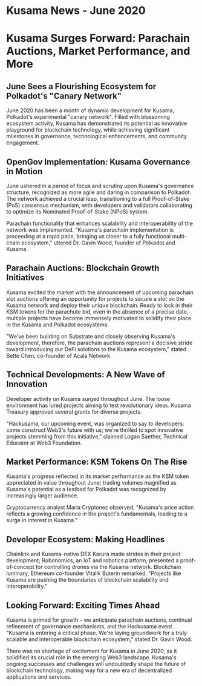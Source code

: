 # Kusama News - June 2020

# Kusama Surges Forward: Parachain Auctions, Market Performance, and More

## June Sees a Flourishing Ecosystem for Polkadot's "Canary Network"

June 2020 has been a month of dynamic development for Kusama, Polkadot's experimental "canary network". Filled with blossoming ecosystem activity, Kusama has demonstrated its potential as innovative playground for blockchain technology, while achieving significant milestones in governance, technological enhancements, and community engagement.

## OpenGov Implementation: Kusama Governance in Motion 

June ushered in a period of focus and scrutiny upon Kusama's governance structure, recognized as more agile and daring in comparison to Polkadot. The network achieved a crucial leap, transitioning to a full Proof-of-Stake (PoS) consensus mechanism, with developers and validators collaborating to optimize its Nominated Proof-of-Stake (NPoS) system.

Parachain functionality that enhances scalability and interoperability of the network was implemented. "Kusama's parachain implementation is proceeding at a rapid pace, bringing us closer to a fully functional multi-chain ecosystem," uttered Dr. Gavin Wood, founder of Polkadot and Kusama.

## Parachain Auctions: Blockchain Growth Initiatives 

Kusama excited the market with the announcement of upcoming parachain slot auctions offering an opportunity for projects to secure a slot on the Kusama network and deploy their unique blockchain. Ready to lock in their KSM tokens for the parachute bid, even in the absence of a precise date, multiple projects have become immensely motivated to solidify their place in the Kusama and Polkadot ecosystems.

"We've been building on Substrate and closely observing Kusama's development, therefore, the parachain auctions represent a decisive stride toward introducing our DeFi solutions to the Kusama ecosystem," stated Bette Chen, co-founder of Acala Network.

## Technical Developments: A New Wave of Innovation 

Developer activity on Kusama surged throughout June. The loose environment has lured projects aiming to test revolutionary ideas. Kusama Treasury approved several grants for diverse projects. 

"Hackusama, our upcoming event, was organized to say to developers: come construct Web3's future with us; we're thrilled to spot innovative projects stemming from this initiative," claimed Logan Saether, Technical Educator at Web3 Foundation.

## Market Performance: KSM Tokens On The Rise 

Kusama's progress reflected in its market performance as the KSM token appreciated in value throughout June; trading volumes magnified as Kusama's potential as a testbed for Polkadot was recognized by increasingly larger audience. 

Cryptocurrency analyst Maria Cryptonez observed, "Kusama's price action reflects a growing confidence in the project's fundamentals, leading to a surge in interest in Kusama."

## Developer Ecosystem: Making Headlines

Chainlink and Kusama-native DEX Karura made strides in their project development; Robonomics, an IoT and robotics platform, presented a proof-of-concept for controlling drones via the Kusama network. Blockchain luminary, Ethereum co-founder Vitalik Buterin remarked, "Projects like Kusama are pushing the boundaries of blockchain scalability and interoperability."

## Looking Forward: Exciting Times Ahead 

Kusama is primed for growth – we anticipate parachain auctions, continual refinement of governance mechanisms, and the Hackusama event. "Kusama is entering a critical phase. We're laying groundwork for a truly scalable and interoperable blockchain ecosystem," stated Dr. Gavin Wood. 

There was no shortage of excitement for Kusama in June 2020, as it solidified its crucial role in the emerging Web3 landscape. Kusama's ongoing successes and challenges will undoubtedly shape the future of blockchain technology, making way for a new era of decentralized applications and services.